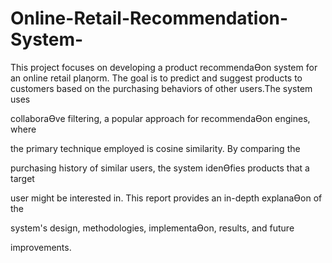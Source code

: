 # Online-Retail-Recommendation-System-
This project focuses on developing a product recommendaƟon system for an  online retail plaƞorm. The goal is to predict and suggest products to customers  based on the purchasing behaviors of other users.The system uses 

collaboraƟve filtering, a popular approach for recommendaƟon engines, where 

the primary technique employed is cosine similarity. By comparing the 

purchasing history of similar users, the system idenƟfies products that a target 

user might be interested in. This report provides an in-depth explanaƟon of the 

system's design, methodologies, implementaƟon, results, and future 

improvements.
